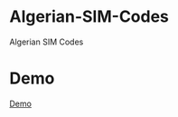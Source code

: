 # Algerian-SIM-Codes
Algerian SIM Codes

# Demo
[Demo](https://haithamaouati.github.io/Algerian-SIM-Codes/)
